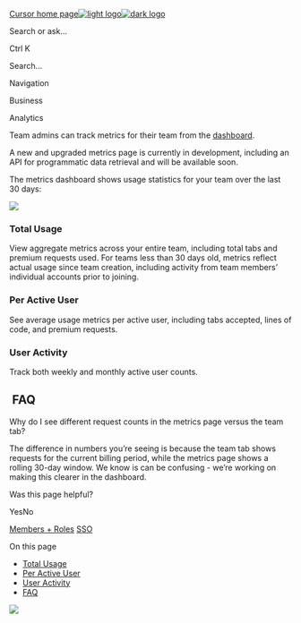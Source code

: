 [Cursor home page![light logo](https://mintlify.s3.us-west-1.amazonaws.com/cursor/images/logo/app-logo.svg)![dark logo](https://mintlify.s3.us-west-1.amazonaws.com/cursor/images/logo/app-logo.svg)](https://docs.cursor.com/)

Search or ask...

Ctrl K

Search...

Navigation

Business

Analytics

Team admins can track metrics for their team from the [dashboard](https://docs.cursor.com/account/dashboard).

A new and upgraded metrics page is currently in development, including an API for programmatic data retrieval and will be available soon.

The metrics dashboard shows usage statistics for your team over the last 30 days:

![](https://mintlify.s3.us-west-1.amazonaws.com/cursor/images/account/metrics.png)

### [​](https://docs.cursor.com/account/teams/analytics\#total-usage)  Total Usage

View aggregate metrics across your entire team, including total tabs and premium requests used. For teams less than 30 days old, metrics reflect actual usage since team creation, including activity from team members’ individual accounts prior to joining.

### [​](https://docs.cursor.com/account/teams/analytics\#per-active-user)  Per Active User

See average usage metrics per active user, including tabs accepted, lines of code, and premium requests.

### [​](https://docs.cursor.com/account/teams/analytics\#user-activity)  User Activity

Track both weekly and monthly active user counts.

## [​](https://docs.cursor.com/account/teams/analytics\#faq)  FAQ

Why do I see different request counts in the metrics page versus the team tab?

The difference in numbers you’re seeing is because the team tab shows requests for the current billing period, while the metrics page shows a rolling 30-day window. We know is can be confusing - we’re working on making this clearer in the dashboard.

Was this page helpful?

YesNo

[Members + Roles](https://docs.cursor.com/account/teams/members) [SSO](https://docs.cursor.com/account/teams/sso)

On this page

- [Total Usage](https://docs.cursor.com/account/teams/analytics#total-usage)
- [Per Active User](https://docs.cursor.com/account/teams/analytics#per-active-user)
- [User Activity](https://docs.cursor.com/account/teams/analytics#user-activity)
- [FAQ](https://docs.cursor.com/account/teams/analytics#faq)

![](https://docs.cursor.com/account/teams/analytics)